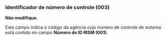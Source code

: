 ### Identificador de número de controle (003)
**Não modifique.**

Este campo indica o código da agência cujo número de controle de sistema está contido no campo **Número de ID RISM (001)**.
